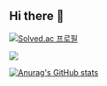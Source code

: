 ## Hi there 👋

[![Solved.ac 프로필](http://mazassumnida.wtf/api/v2/generate_badge?boj=tlgjs7006)](https://solved.ac/백준닉네임)

<a href="https://www.instagram.com/ysh_0717"><img src="https://img.shields.io/badge/instagram-d62976?style=badge&logo=Instagram&logoColor=white"/>

[![Anurag's GitHub stats](https://github-readme-stats.vercel.app/api?ohohtani=anuraghazra)](https://github.com/anuraghazra/github-readme-stats)


<!--
**ohohtani/ohohtani** is a ✨ _special_ ✨ repository because its `README.md` (this file) appears on your GitHub profile.

Here are some ideas to get you started:

- 🔭 I’m currently working on ...
- 🌱 I’m currently learning ...
- 👯 I’m looking to collaborate on ...
- 🤔 I’m looking for help with ...
- 💬 Ask me about ...
- 📫 How to reach me: ...
- 😄 Pronouns: ...
- ⚡ Fun fact: ...
-->
